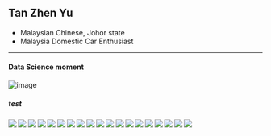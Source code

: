 <!--
**tzhenyu/tzhenyu** is a ✨ _special_ ✨ repository because its `README.md` (this file) appears on your GitHub profile.

Here are some ideas to get you started:

- 🔭 I’m currently working on ...
- 🌱 I’m currently learning ...
- 👯 I’m looking to collaborate on ...
- 🤔 I’m looking for help with ...
- 💬 Ask me about ...
- 📫 How to reach me: ...
- 😄 Pronouns: ...
- ⚡ Fun fact: ...
-->

## Tan Zhen Yu
- Malaysian Chinese, Johor state
- Malaysia Domestic Car Enthusiast
---
#### Data Science moment
![image](https://i.ibb.co/YLfhfg6/Clipboard-Image-2.jpg)

<p align="center">
    <h5> test <h5/>
    <img src="https://img.shields.io/badge/Windows_11-0078d4?style=for-the-badge&logo=windows-11&logoColor=white)"/>
    <img src="https://img.shields.io/badge/Ubuntu-E95420?style=for-the-badge&logo=ubuntu&logoColor=white)"/>
    <img src="https://img.shields.io/badge/Intel%20Core_i5_12th-0071C5?style=for-the-badge&logo=intel&logoColor=white)"/>
    <img src="https://img.shields.io/badge/NVIDIA-RTX4060-76B900?style=for-the-badge&logo=nvidia&logoColor=white)"/>
    <img src="https://img.shields.io/badge/16-GB-0071C5?style=for-the-badge&logoColor=white)"/>
    <img src="https://img.shields.io/badge/blender-%23F5792A.svg?style=for-the-badge&logo=blender&logoColor=white)"/>
    <img src="https://img.shields.io/badge/Tableau-E97627?style=for-the-badge&logo=Tableau&logoColor=white)"/>
    <img src="https://img.shields.io/badge/Notepad++-90E59A.svg?style=for-the-badge&logo=notepad%2B%2B&logoColor=black)"/>
    <img src="https://img.shields.io/badge/VSCode-0078D4?style=for-the-badge&logo=visual%20studio%20code&logoColor=white)"/>
    <img src="https://img.shields.io/badge/Visual_Studio-5C2D91?style=for-the-badge&logo=visual%20studio&logoColor=white)"/>
    <img src="https://img.shields.io/badge/C%2B%2B-00599C?style=for-the-badge&logo=c%2B%2B&logoColor=white)"/>
    <img src="https://img.shields.io/badge/Python-FFD43B?style=for-the-badge&logo=python&logoColor=blue)"/>
    <img src="https://img.shields.io/badge/HTML5-E34F26?style=for-the-badge&logo=html5&logoColor=white)"/>
    <img src="https://img.shields.io/badge/MySQL-005C84?style=for-the-badge&logo=mysql&logoColor=white)"/>
    <img src="https://img.shields.io/badge/Django-092E20?style=for-the-badge&logo=django&logoColor=green)"/>
    <img src="https://img.shields.io/badge/Express%20js-000000?style=for-the-badge&logo=express&logoColor=white)"/>
    <img src="https://img.shields.io/badge/React-20232A?style=for-the-badge&logo=react&logoColor=61DAFB)"/>
    <img src="https://img.shields.io/badge/Selenium-43B02A?style=for-the-badge&logo=Selenium&logoColor=white)"/>
    <img src="https://img.shields.io/badge/Pandas-2C2D72?style=for-the-badge&logo=pandas&logoColor=white)"/>
</p>


